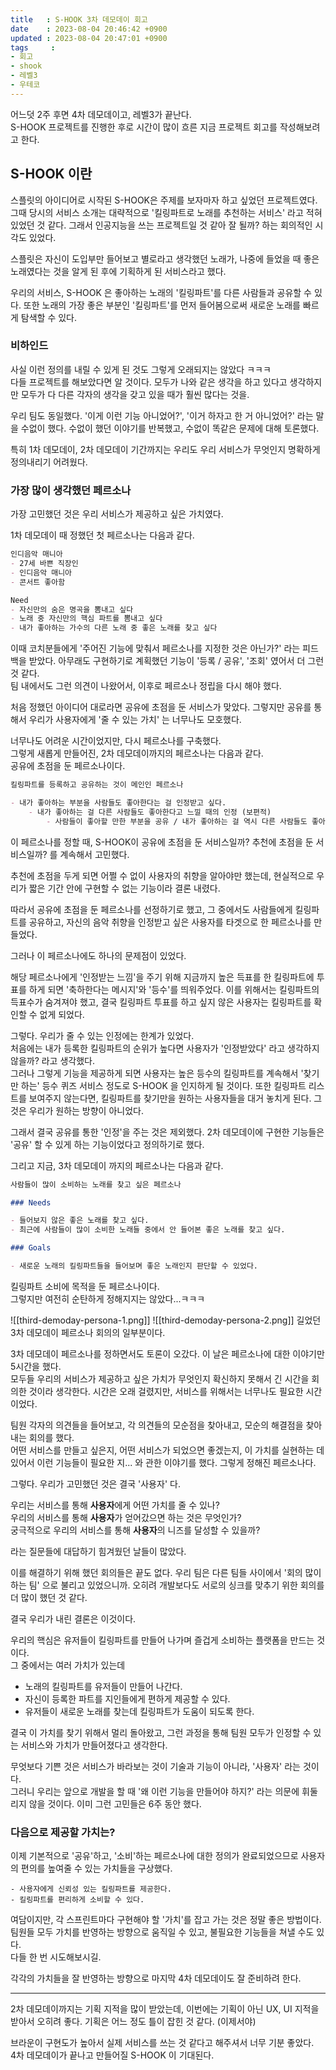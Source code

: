 ```yaml
---
title   : S-HOOK 3차 데모데이 회고
date    : 2023-08-04 20:46:42 +0900
updated : 2023-08-04 20:47:01 +0900
tags     : 
- 회고
- shook
- 레벨3
- 우테코
---
```


어느덧 2주 후면 4차 데모데이고, 레벨3가 끝난다.     
S-HOOK 프로젝트를 진행한 후로 시간이 많이 흐른 지금 프로젝트 회고를 작성해보려고 한다.    

## S-HOOK 이란

스플릿의 아이디어로 시작된 S-HOOK은 주제를 보자마자 하고 싶었던 프로젝트였다.   
그때 당시의 서비스 소개는 대략적으로 '킬링파트로 노래를 추천하는 서비스' 라고 적혀있었던 것 같다. 그래서 인공지능을 쓰는 프로젝트일 것 같아 잘 될까? 하는 회의적인 시각도 있었다.    

스플릿은 자신이 도입부만 들어보고 별로라고 생각했던 노래가, 나중에 들었을 때 좋은 노래였다는 것을 알게 된 후에 기획하게 된 서비스라고 했다.      

우리의 서비스, S-HOOK 은 좋아하는 노래의 '킬링파트'를 다른 사람들과 공유할 수 있다. 또한 노래의 가장 좋은 부분인 '킬링파트'를 먼저 들어봄으로써 새로운 노래를 빠르게 탐색할 수 있다.     

### 비하인드

사실 이런 정의를 내릴 수 있게 된 것도 그렇게 오래되지는 않았다 ㅋㅋㅋ    
다들 프로젝트를 해보았다면 알 것이다. 모두가 나와 같은 생각을 하고 있다고 생각하지만 모두가 다 다른 각자의 생각을 갖고 있을 때가 훨씬 많다는 것을.

우리 팀도 동일했다. '이게 이런 기능 아니었어?', '이거 하자고 한 거 아니었어?' 라는 말을 수없이 했다. 수없이 했던 이야기를 반복했고, 수없이 똑같은 문제에 대해 토론했다.      

특히 1차 데모데이, 2차 데모데이 기간까지는 우리도 우리 서비스가 무엇인지 명확하게 정의내리기 어려웠다.     

### 가장 많이 생각했던 페르소나

가장 고민했던 것은 우리 서비스가 제공하고 싶은 가치였다. 

1차 데모데이 때 정했던 첫 페르소나는 다음과 같다.    

```markdown
인디음악 매니아
- 27세 바쁜 직장인
- 인디음악 매니아
- 콘서트 좋아함

Need
- 자신만의 숨은 명곡을 뽐내고 싶다
- 노래 중 자신만의 핵심 파트를 뽐내고 싶다
- 내가 좋아하는 가수의 다른 노래 중 좋은 노래를 찾고 싶다
```

이때 코치분들에게 '주어진 기능에 맞춰서 페르소나를 지정한 것은 아닌가?' 라는 피드백을 받았다. 아무래도 구현하기로 계획했던 기능이 '등록 / 공유', '조회' 였어서 더 그런 것 같다.     
팀 내에서도 그런 의견이 나왔어서, 이후로 페르소나 정립을 다시 해야 했다.     

처음 정했던 아이디어 대로라면 공유에 초점을 둔 서비스가 맞았다. 그렇지만 공유를 통해서 우리가 사용자에게 '줄 수 있는 가치' 는 너무나도 모호했다. 

너무나도 어려운 시간이었지만, 다시 페르소나를 구축했다.    
그렇게 새롭게 만들어진, 2차 데모데이까지의 페르소나는 다음과 같다.     
공유에 초점을 둔 페르소나이다.

```markdown
킬링파트를 등록하고 공유하는 것이 메인인 페르소나

- 내가 좋아하는 부분을 사람들도 좋아한다는 걸 인정받고 싶다.
    - 내가 좋아하는 걸 다른 사람들도 좋아한다고 느낄 때의 인정 (보편적)
        - 사람들이 좋아할 만한 부분을 공유 / 내가 좋아하는 걸 역시 다른 사람들도 좋아하네 → 대중적인 귀
```

이 페르소나를 정할 때, S-HOOK이 공유에 초점을 둔 서비스일까? 추천에 초점을 둔 서비스일까? 를 계속해서 고민했다.     

추천에 초점을 두게 되면 어쩔 수 없이 사용자의 취향을 알아야만 했는데, 현실적으로 우리가 짧은 기간 안에 구현할 수 없는 기능이라 결론 내렸다.     

따라서 공유에 초점을 둔 페르소나를 선정하기로 했고, 그 중에서도 사람들에게 킬링파트를 공유하고, 자신의 음악 취향을 인정받고 싶은 사용자를 타겟으로 한 페르소나를 만들었다.

그러나 이 페르소나에도 하나의 문제점이 있었다.    

해당 페르소나에게 '인정받는 느낌'을 주기 위해 지금까지 높은 득표를 한 킬링파트에 투표를 하게 되면 '축하한다는 메시지'와 '등수'를 띄워주었다. 이를 위해서는 킬링파트의 득표수가 숨겨져야 했고, 결국 킬링파트 투표를 하고 싶지 않은 사용자는 킬링파트를 확인할 수 없게 되었다.    

그렇다. 우리가 줄 수 있는 인정에는 한계가 있었다.     
처음에는 내가 등록한 킬링파트의 순위가 높다면 사용자가 '인정받았다' 라고 생각하지 않을까? 라고 생각했다.    
그러나 그렇게 기능을 제공하게 되면 사용자는 높은 등수의 킬링파트를 계속해서 '찾기만 하는' 등수 퀴즈 서비스 정도로 S-HOOK 을 인지하게 될 것이다. 또한 킬링파트 리스트를 보여주지 않는다면, 킬링파트를 찾기만을 원하는 사용자들을 대거 놓치게 된다. 그것은 우리가 원하는 방향이 아니었다. 

그래서 결국 공유를 통한 '인정'을 주는 것은 제외했다. 2차 데모데이에 구현한 기능들은 '공유' 할 수 있게 하는 기능이었다고 정의하기로 했다.     

그리고 지금, 3차 데모데이 까지의 페르소나는 다음과 같다.     

```markdown
사람들이 많이 소비하는 노래를 찾고 싶은 페르소나

### Needs

- 들어보지 않은 좋은 노래를 찾고 싶다.
- 최근에 사람들이 많이 소비한 노래들 중에서 안 들어본 좋은 노래를 찾고 싶다.

### Goals

- 새로운 노래의 킬링파트들을 들어보며 좋은 노래인지 판단할 수 있었다.
```

킬링파트 소비에 목적을 둔 페르소나이다.     
그렇지만 여전히 순탄하게 정해지지는 않았다...ㅋㅋㅋ

![[third-demoday-persona-1.png]]
![[third-demoday-persona-2.png]]
길었던 3차 데모데이 페르소나 회의의 일부분이다.

3차 데모데이 페르소나를 정하면서도 토론이 오갔다. 이 날은 페르소나에 대한 이야기만 5시간을 했다.     
모두들 우리의 서비스가 제공하고 싶은 가치가 무엇인지 확신하지 못해서 긴 시간을 회의한 것이라 생각한다. 시간은 오래 걸렸지만, 서비스를 위해서는 너무나도 필요한 시간이었다.     

팀원 각자의 의견들을 들어보고, 각 의견들의 모순점을 찾아내고, 모순의 해결점을 찾아내는 회의를 했다.     
어떤 서비스를 만들고 싶은지, 어떤 서비스가 되었으면 좋겠는지, 이 가치를 실현하는 데 있어서 이런 기능들이 필요한 지... 와 관한 이야기를 했다. 그렇게 정해진 페르소나다.

그렇다. 우리가 고민했던 것은 결국 '사용자' 다.

우리는 서비스를 통해 **사용자**에게 어떤 가치를 줄 수 있나?      
우리의 서비스를 통해 **사용자**가 얻어갔으면 하는 것은 무엇인가?     
궁극적으로 우리의 서비스를 통해 **사용자**의 니즈를 달성할 수 있을까?     

라는 질문들에 대답하기 힘겨웠던 날들이 많았다.     

이를 해결하기 위해 했던 회의들은 끝도 없다. 우리 팀은 다른 팀들 사이에서 '회의 많이 하는 팀' 으로 불리고 있었으니까. 오히려 개발보다도 서로의 싱크를 맞추기 위한 회의를 더 많이 했던 것 같다.    

결국 우리가 내린 결론은 이것이다.

우리의 핵심은 유저들이 킬링파트를 만들어 나가며 즐겁게 소비하는 플랫폼을 만드는 것이다.  
그 중에서는 여러 가치가 있는데

- 노래의 킬링파트를 유저들이 만들어 나간다.
- 자신이 등록한 파트를 지인들에게 편하게 제공할 수 있다.
- 유저들이 새로운 노래를 찾는데 킬링파트가 도움이 되도록 한다.

결국 이 가치를 찾기 위해서 멀리 돌아왔고, 그런 과정을 통해 팀원 모두가 인정할 수 있는 서비스와 가치가 만들어졌다고 생각한다.     

무엇보다 기쁜 것은 서비스가 바라보는 것이 기술과 기능이 아니라, '사용자' 라는 것이다.     
그러니 우리는 앞으로 개발을 할 때 '왜 이런 기능을 만들어야 하지?' 라는 의문에 휘둘리지 않을 것이다. 이미 그런 고민들은 6주 동안 했다.     

### 다음으로 제공할 가치는?

이제 기본적으로 '공유'하고, '소비'하는 페르소나에 대한 정의가 완료되었으므로 사용자의 편의를 높여줄 수 있는 가치들을 구상했다.    

```
- 사용자에게 신뢰성 있는 킬링파트를 제공한다.
- 킬링파트를 편리하게 소비할 수 있다.
```

여담이지만, 각 스프린트마다 구현해야 할 '가치'를 잡고 가는 것은 정말 좋은 방법이다.    
팀원들 모두 가치를 반영하는 방향으로 움직일 수 있고, 불필요한 기능들을 쳐낼 수도 있다.     
다들 한 번 시도해보시길.

각각의 가치들을 잘 반영하는 방향으로 마지막 4차 데모데이도 잘 준비하려 한다.     

---
2차 데모데이까지는 기획 지적을 많이 받았는데, 이번에는 기획이 아닌 UX, UI 지적을 받아서 오히려 좋다. 기획은 어느 정도 틀이 잡힌 것 같다. (이제서야)     

브라운이 구현도가 높아서 실제 서비스를 쓰는 것 같다고 해주셔서 너무 기분 좋았다.     
4차 데모데이가 끝나고 만들어질 S-HOOK 이 기대된다.     